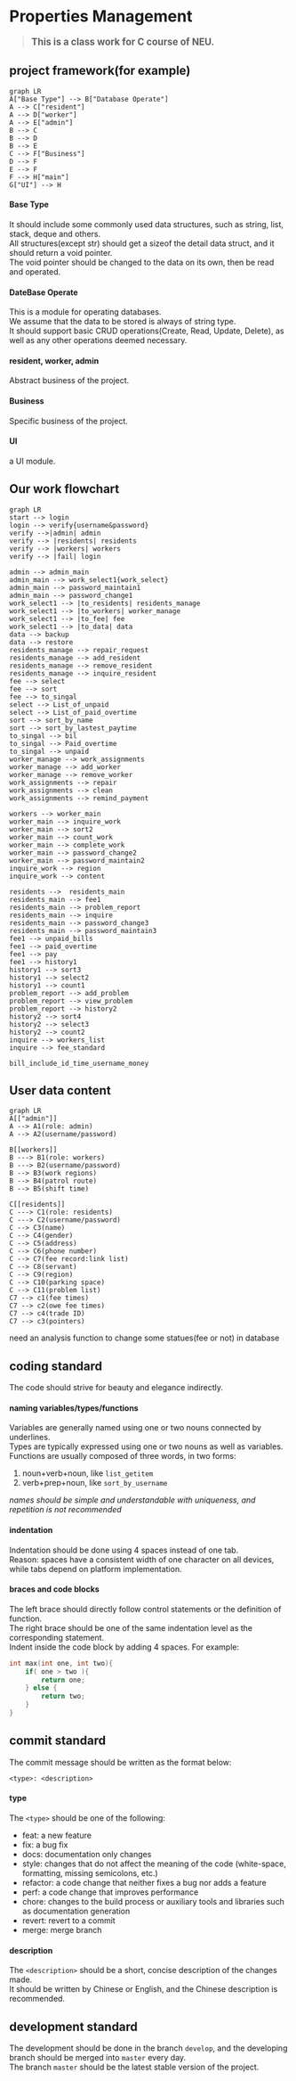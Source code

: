 # Properties Management

> <strong><big><green>This is a class work for C course of NEU.<green></big></strong>

## project framework(for example)
```mermaid
graph LR
A["Base Type"] --> B["Database Operate"]
A --> C["resident"]
A --> D["worker"]
A --> E["admin"]
B --> C
B --> D
B --> E
C --> F["Business"]
D --> F
E --> F
F --> H["main"]
G["UI"] --> H
``` 
#### Base Type
It should include some commonly used data structures, such as string, list, stack, deque and others.  
All structures(except str) should get a sizeof the detail data struct, and it should return a void pointer.  
The void pointer should be changed to the data on its own, then be read and operated.  
#### DateBase Operate  
This is a module for operating databases.  
We assume that the data to be stored is always of string type.  
It should support basic CRUD operations(Create, Read, Update, Delete), as well as any other operations deemed necessary.  
#### resident, worker, admin  
Abstract business of the project.
#### Business  
Specific business of the project.
#### UI  
a UI module. 

## Our work flowchart

```mermaid
graph LR
start --> login
login --> verify{username&password} 
verify -->|admin| admin
verify --> |residents| residents
verify --> |workers| workers
verify --> |fail| login

admin --> admin_main
admin_main --> work_select1{work_select}
admin_main --> password_maintain1
admin_main --> password_change1
work_select1 --> |to_residents| residents_manage
work_select1 --> |to_workers| worker_manage
work_select1 --> |to_fee| fee
work_select1 --> |to_data| data
data --> backup
data --> restore
residents_manage --> repair_request
residents_manage --> add_resident
residents_manage --> remove_resident
residents_manage --> inquire_resident
fee --> select
fee --> sort
fee --> to_singal
select --> List_of_unpaid
select --> List_of_paid_overtime
sort --> sort_by_name
sort --> sort_by_lastest_paytime
to_singal --> bil
to_singal --> Paid_overtime
to_singal --> unpaid
worker_manage --> work_assignments
worker_manage --> add_worker
worker_manage --> remove_worker
work_assignments --> repair
work_assignments --> clean
work_assignments --> remind_payment

workers --> worker_main
worker_main --> inquire_work
worker_main --> sort2
worker_main --> count_work
worker_main --> complete_work
worker_main --> password_change2
worker_main --> password_maintain2
inquire_work --> region
inquire_work --> content

residents -->  residents_main
residents_main --> fee1
residents_main --> problem_report
residents_main --> inquire
residents_main --> password_change3
residents_main --> password_maintain3
fee1 --> unpaid_bills
fee1 --> paid_overtime
fee1 --> pay
fee1 --> history1
history1 --> sort3
history1 --> select2
history1 --> count1
problem_report --> add_problem
problem_report --> view_problem
problem_report --> history2
history2 --> sort4
history2 --> select3
history2 --> count2
inquire --> workers_list
inquire --> fee_standard

bill_include_id_time_username_money
```

## User data content


```mermaid
graph LR
A[["admin"]]
A --> A1(role: admin)
A --> A2(username/password)

B[[workers]]
B ---> B1(role: workers)
B ---> B2(username/password)
B --> B3(work regions)
B --> B4(patrol route)
B --> B5(shift time)

C[[residents]]
C ---> C1(role: residents)
C ---> C2(username/password)
C --> C3(name)
C --> C4(gender)
C --> C5(address)
C --> C6(phone number)
C --> C7(fee record:link list)
C --> C8(servant)
C --> C9(region)
C --> C10(parking space)
C --> C11(problem list)
C7 --> c1(fee times)
C7 --> c2(owe fee times)
C7 --> c4(trade ID)
C7 --> c3(pointers)
```

need an analysis function to change some statues(fee or not) in database

## coding standard  
The code should strive for beauty and elegance indirectly.  
#### naming variables/types/functions
Variables are generally named using one or two nouns connected by underlines.  
Types are typically expressed using one or two nouns as well as variables.  
Functions are usually composed of three words, in two forms:  
1. noun+verb+noun, like `list_getitem`  
2. verb+prep+noun, like `sort_by_username`  

_names should be simple and understandable with uniqueness, and repetition is not recommended_

#### indentation
Indentation should be done using 4 spaces instead of one tab.  
Reason: spaces have a consistent width of one character on all devices, while tabs depend on platform implementation. 

#### braces and code blocks
The left brace should directly follow control statements or the definition of function.  
The right brace should be one of the same indentation level as the corresponding statement.  
Indent inside the code block by adding 4 spaces.
For example:
```C
int max(int one, int two){
    if( one > two ){
        return one;
    } else {
        return two;
    }
}
```

## commit standard
The commit message should be written as the format below:
```
<type>: <description>
```
#### type
The `<type>` should be one of the following:
- feat: a new feature
- fix: a bug fix
- docs: documentation only changes
- style: changes that do not affect the meaning of the code (white-space, formatting, missing semicolons, etc.)
- refactor: a code change that neither fixes a bug nor adds a feature
- perf: a code change that improves performance
- chore: changes to the build process or auxiliary tools and libraries such as documentation generation
- revert: revert to a commit
- merge: merge branch
#### description
The `<description>` should be a short, concise description of the changes made.  
It should be written by Chinese or English, and the Chinese description is recommended.

## development standard
The development should be done in the branch `develop`, and the developing branch should be merged into `master` every day.  
The branch `master` should be the latest stable version of the project.